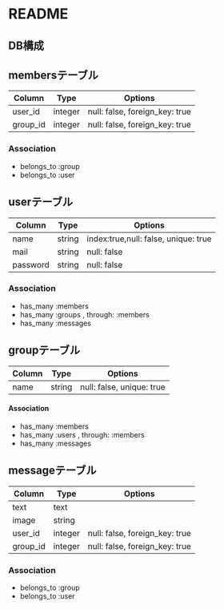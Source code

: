 # README

## DB構成

## membersテーブル

|Column|Type|Options|
|------|----|-------|
|user_id|integer|null: false, foreign_key: true|
|group_id|integer|null: false, foreign_key: true|

### Association
- belongs_to :group
- belongs_to :user


## userテーブル
|Column|Type|Options|
|------|----|-------|
|name|string|index:true,null: false, unique: true|
|mail|string|null: false|
|password|string|null: false|

### Association
- has_many :members
- has_many :groups , through: :members
- has_many :messages


## groupテーブル
Column|Type|Options|
|------|----|-------|
|name|string|null: false, unique: true|

#### Association
- has_many :members
- has_many :users , through: :members
- has_many :messages


## messageテーブル
Column|Type|Options|
|------|----|-------|
|text|text||
|image|string||
|user_id|integer|null: false, foreign_key: true|
|group_id|integer|null: false, foreign_key: true|

### Association
- belongs_to :group
- belongs_to :user

